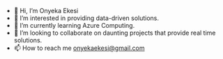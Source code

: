 - 👋 Hi, I’m Onyeka Ekesi
- 👀 I’m interested in providing data-driven solutions.
- 🌱 I’m currently learning Azure Computing.
- 💞️ I’m looking to collaborate on daunting projects that provide real time solutions.
- 📫 How to reach me onyekaekesi@gmail.com

<!---
OnyekaEkesi/OnyekaEkesi is a ✨ special ✨ repository because its `README.md` (this file) appears on your GitHub profile.
You can click the Preview link to take a look at your changes.
--->
